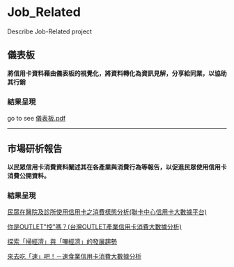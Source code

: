 # Job_Related
Describe Job-Related project 
## 儀表板
**將信用卡資料藉由儀表板的視覺化，將資料轉化為資訊見解，分享給同業，以協助其行銷**
### 結果呈現 
go to see [儀表板.pdf](https://drive.google.com/file/d/11Eilu62cphTiK6-BjDNv7dWB0lnkFPBj/view?usp=drive_link)

---

## 市場研析報告
**以民眾信用卡消費資料闡述其在各產業與消費行為等報告，以促進民眾使用信用卡消費公開資料。**
### 結果呈現 

[民眾在醫院及診所使用信用卡之消費樣態分析(聯卡中心信用卡大數據平台)](https://www.nccc.com.tw/wps/wcm/connect/zh/home/openinformation/CaseAnalysisIntroduce/CNT_05_998_20221221140335)

[你是OUTLET"控"嗎？(台灣OUTLET產業信用卡消費大數據分析)](https://www.nccc.com.tw/wps/wcm/connect/zh/home/openinformation/CaseAnalysisIntroduce/CNT_05_998_20220627095334)

[探索「掃經濟」與「嗶經濟」的發展趨勢](https://www.nccc.com.tw/wps/wcm/connect/zh/home/openinformation/CaseAnalysisIntroduce/CNT_05_998_20211201133516)

[來去吃「速」吧！－速食業信用卡消費大數據分析](https://www.nccc.com.tw/wps/wcm/connect/zh/home/openinformation/CaseAnalysisIntroduce/CNT_05_998_20210413113239)
